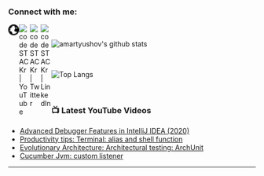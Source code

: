<!--
**amartyushov/amartyushov** is a ✨ _special_ ✨ repository because its `README.md` (this file) appears on your GitHub profile.

Here are some ideas to get you started:

- 🔭 I’m currently working on ...
- 🌱 I’m currently learning ...
- 👯 I’m looking to collaborate on ...
- 🤔 I’m looking for help with ...
- 💬 Ask me about ...
- 📫 How to reach me: ...
- 😄 Pronouns: ...
- ⚡ Fun fact: ...
-->

### Connect with me:

[<img align="left" alt="summary" width="22px" src="https://raw.githubusercontent.com/iconic/open-iconic/master/svg/globe.svg" />][website]
[<img align="left" alt="codeSTACKr | YouTube" width="22px" src="https://cdn.jsdelivr.net/npm/simple-icons@v3/icons/youtube.svg" />][youtube]
[<img align="left" alt="codeSTACKr | Twitter" width="22px" src="https://cdn.jsdelivr.net/npm/simple-icons@v3/icons/twitter.svg" />][twitter]
[<img align="left" alt="codeSTACKr | LinkedIn" width="22px" src="https://cdn.jsdelivr.net/npm/simple-icons@v3/icons/linkedin.svg" />][linkedin]
<br />

![amartyushov's github stats](https://github-readme-stats.vercel.app/api?username=amartyushov&count_private=true&show_icons=true)

<br />

![Top Langs](https://github-readme-stats.vercel.app/api/top-langs/?username=amartyushov&layout=compact)

<br />


### 📺 Latest YouTube Videos
<!-- YOUTUBE:START -->
- [Advanced Debugger Features in IntelliJ IDEA (2020)](https://www.youtube.com/watch?v=AOrnx-9zNBQ)
- [Productivity tips: Terminal: alias and shell function](https://www.youtube.com/watch?v=1vEp9n6Y0Yc)
- [Evolutionary Architecture: Architectural testing: ArchUnit](https://www.youtube.com/watch?v=XrKCsk4d40g)
- [Cucumber Jvm: custom listener](https://www.youtube.com/watch?v=iudFtypIMF0)
<!-- YOUTUBE:END -->

---


[website]: https://amartyushov.github.io/
[twitter]: https://twitter.com/amartyushov
[youtube]: https://www.youtube.com/channel/UCDf6gxOFTvulu2373kGZTGA
[linkedin]: https://www.linkedin.com/in/amartyushov/
